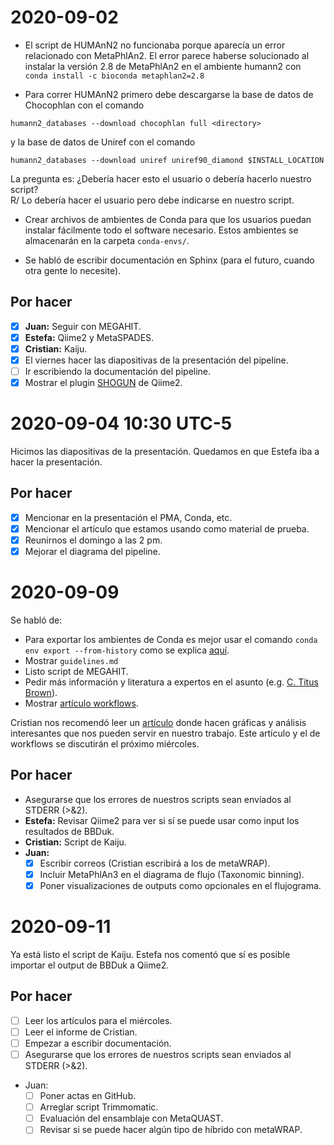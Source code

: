 # 2020-09-02

- El script de HUMAnN2 no funcionaba porque aparecía un error relacionado con
MetaPhlAn2. El error parece haberse solucionado al instalar la versión 2.8 de
MetaPhlAn2 en el ambiente humann2 con
`conda install -c bioconda metaphlan2=2.8`

- Para correr HUMAnN2 primero debe descargarse la base de datos de Chocophlan
con el comando
```
humann2_databases --download chocophlan full <directory>
```
y la base de datos de Uniref con el comando
```
humann2_databases --download uniref uniref90_diamond $INSTALL_LOCATION
```
La pregunta es: ¿Debería hacer esto el usuario o debería hacerlo nuestro
script?  
R/ Lo debería hacer el usuario pero debe indicarse en nuestro script.

- Crear archivos de ambientes de Conda para que los usuarios puedan instalar
fácilmente todo el software necesario. Estos ambientes se almacenarán en la
carpeta `conda-envs/`.

- Se habló de escribir documentación en Sphinx (para el futuro, cuando otra
    gente lo necesite).

## Por hacer

- [x] **Juan:** Seguir con MEGAHIT.
- [x] **Estefa:** Qiime2 y MetaSPADES.
- [x] **Cristian:** Kaiju.
- [x] El viernes hacer las diapositivas de la presentación del pipeline.
- [ ] Ir escribiendo la documentación del pipeline.
- [x] Mostrar el plugin [SHOGUN](https://library.qiime2.org/plugins/q2-shogun/15/)
de Qiime2.

# 2020-09-04 10:30 UTC-5

Hicimos las diapositivas de la presentación. Quedamos en que Estefa iba a hacer la presentación.

## Por hacer
- [x] Mencionar en la presentación el PMA, Conda, etc.
- [x] Mencionar el artículo que estamos usando como material de prueba.
- [x] Reunirnos el domingo a las 2 pm.
- [x] Mejorar el diagrama del pipeline.

# 2020-09-09

Se habló de:

- Para exportar los ambientes de Conda es mejor usar el comando `conda env export --from-history` como se explica [aquí](https://conda.io/projects/conda/en/latest/user-guide/tasks/manage-environments.html#exporting-an-environment-file-across-platforms).
- Mostrar `guidelines.md`
- Listo script de MEGAHIT.
- Pedir más información y literatura a expertos en el asunto (e.g. [C. Titus Brown](http://ivory.idyll.org/blog/)).
- Mostrar [artículo workflows](https://dib-lab.github.io/2020-workflows-paper/).

Cristian nos recomendó leer un [artículo](https://www.pnas.org/content/113/49/E7996) donde hacen gráficas y análisis
interesantes que nos pueden servir en nuestro trabajo. Este artículo y el de workflows se discutirán el próximo miércoles.

## Por hacer

- Asegurarse que los errores de nuestros scripts sean enviados al STDERR (>&2).
- **Estefa:** Revisar Qiime2 para ver si sí se puede usar como input los resultados de BBDuk.
- **Cristian:** Script de Kaiju.
- **Juan:**
    - [x] Escribir correos (Cristian escribirá a los de metaWRAP).
    - [x] Incluir MetaPhlAn3 en el diagrama de flujo (Taxonomic binning).
    - [x] Poner visualizaciones de outputs como opcionales en el flujograma.

# 2020-09-11

Ya está listo el script de Kaiju. Estefa nos comentó que sí es posible
importar el output de BBDuk a Qiime2.

## Por hacer

- [ ] Leer los artículos para el miércoles.
- [ ] Leer el informe de Cristian.
- [ ] Empezar a escribir documentación.
- [ ] Asegurarse que los errores de nuestros scripts sean enviados al STDERR (>&2).
- Juan:
    - [ ] Poner actas en GitHub.
    - [ ] Arreglar script Trimmomatic.
    - [ ] Evaluación del ensamblaje con MetaQUAST.
    - [ ] Revisar si se puede hacer algún tipo de híbrido con metaWRAP.
